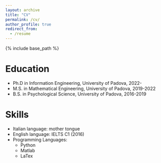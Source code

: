 ```yaml
---
layout: archive
title: "CV"
permalink: /cv/
author_profile: true
redirect_from:
  - /resume
---
```


{% include base_path %}

Education
======
* Ph.D in Information Engineering, University of Padova, 2022-
* M.S. in Mathematical Engineering, University of Padova, 2019-2022
* B.S. in Psychological Science, University of Padova, 2016-2019
  
Skills
======
* Italian language: mother tongue
* English language: IELTS C1 (2016) 
* Programming Languages:
  * Python
  * Matlab
  * LaTex 

